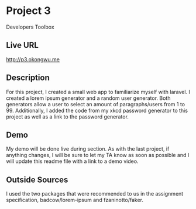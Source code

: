# Project 3
Developers Toolbox

## Live URL
http://p3.okongwu.me

## Description
For this project, I created a small web app to familiarize myself with laravel. I created a lorem ipsum generator and a random user generator. Both generators allow a user to select an amount of paragraphs/users from 1 to 99. Additionally, I added the code from my xkcd password generator to this project as well as a link to the password generator.

## Demo
My demo will be done live during section. As with the last project, if anything changes, I will be sure to let my TA know as soon as possible and I will update this readme file with a link to a demo video.

## Outside Sources
I used the two packages that were recommended to us in the assignment specification, badcow/lorem-ipsum and fzaninotto/faker.
